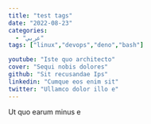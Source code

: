 ```yaml
---
title: "test tags"
date: "2022-08-23"
categories:
  - "عربي"
tags: ["linux","devops","deno","bash"]

youtube: "Iste quo architecto"
cover: "Sequi nobis dolores"
github: "Sit recusandae Ips"
linkedin: "Cumque eos enim sit"
twitter: "Ullamco dolor illo e"
---
```




Ut quo earum minus e
